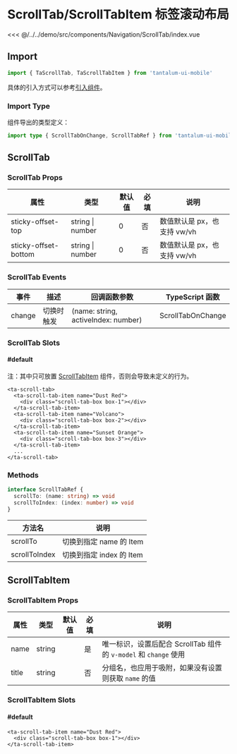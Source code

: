 # ScrollTab/ScrollTabItem 标签滚动布局

<CodeDemo name="ScrollTab">

<<< @/../../demo/src/components/Navigation/ScrollTab/index.vue

</CodeDemo>

## Import

```js
import { TaScrollTab, TaScrollTabItem } from 'tantalum-ui-mobile'
```

具体的引入方式可以参考[引入组件](../guide/import.md)。

### Import Type

组件导出的类型定义：

```ts
import type { ScrollTabOnChange, ScrollTabRef } from 'tantalum-ui-mobile'
```

## ScrollTab

### ScrollTab Props

| 属性                 | 类型             | 默认值 | 必填 | 说明                        |
| -------------------- | ---------------- | ------ | ---- | --------------------------- |
| sticky-offset-top    | string \| number | 0      | 否   | 数值默认是 px，也支持 vw/vh |
| sticky-offset-bottom | string \| number | 0      | 否   | 数值默认是 px，也支持 vw/vh |

### ScrollTab Events

| 事件   | 描述       | 回调函数参数                        | TypeScript 函数   |
| ------ | ---------- | ----------------------------------- | ----------------- |
| change | 切换时触发 | (name: string, activeIndex: number) | ScrollTabOnChange |

### ScrollTab Slots

#### #default

注：其中只可放置 [ScrollTabItem](./ScrollTab.md#scrolltabitem) 组件，否则会导致未定义的行为。

```vue
<ta-scroll-tab>
  <ta-scroll-tab-item name="Dust Red">
    <div class="scroll-tab-box box-1"></div>
  </ta-scroll-tab-item>
  <ta-scroll-tab-item name="Volcano">
    <div class="scroll-tab-box box-2"></div>
  </ta-scroll-tab-item>
  <ta-scroll-tab-item name="Sunset Orange">
    <div class="scroll-tab-box box-3"></div>
  </ta-scroll-tab-item>
  ...
</ta-scroll-tab>
```

### Methods

```ts
interface ScrollTabRef {
  scrollTo: (name: string) => void
  scrollToIndex: (index: number) => void
}
```

| 方法名        | 说明                     |
| ------------- | ------------------------ |
| scrollTo      | 切换到指定 name 的 Item  |
| scrollToIndex | 切换到指定 index 的 Item |

## ScrollTabItem

### ScrollTabItem Props

| 属性  | 类型   | 默认值 | 必填 | 说明                                                             |
| ----- | ------ | ------ | ---- | ---------------------------------------------------------------- |
| name  | string |        | 是   | 唯一标识，设置后配合 ScrollTab 组件的 `v-model` 和 `change` 使用 |
| title | string |        | 否   | 分组名，也应用于吸附，如果没有设置则获取 `name` 的值             |

### ScrollTabItem Slots

#### #default

```vue
<ta-scroll-tab-item name="Dust Red">
  <div class="scroll-tab-box box-1"></div>
</ta-scroll-tab-item>
```
